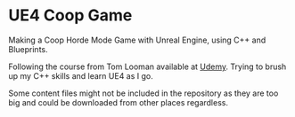 # UE4 Coop Game
Making a Coop Horde Mode Game with Unreal Engine, using C++ and Blueprints.

Following the course from Tom Looman available at [Udemy](https://www.udemy.com/course/unrealengine-cpp). Trying to brush up my C++ skills and learn UE4 as I go.

Some content files might not be included in the repository as they are too big and could be downloaded from other places regardless.